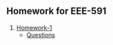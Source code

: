 ## Homework for EEE-591

1. <a href="./hw1/" target="_blank">Homework-1</a>
    - <a href="./hw1/hw1_root.pdf" target="_blank">Questions</a>   
